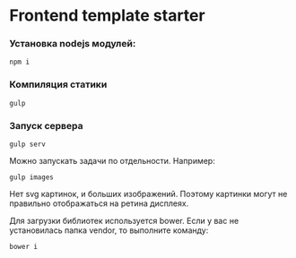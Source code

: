# Frontend template starter
### Установка nodejs модулей: ###
`npm i`

### Компиляция статики ###
`gulp`

### Запуск сервера ###
`gulp serv`

Можно запускать задачи по отдельности. Например:

`gulp images`

Нет svg картинок, и больших изображений. Поэтому картинки могут не правильно отображаться на ретина дисплеях.

Для загрузки библиотек используется bower. Если у вас не установилась папка vendor, то выполните команду:

`bower i`